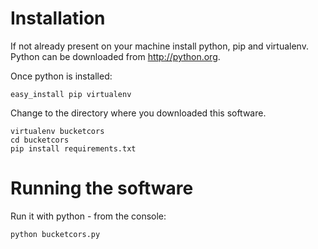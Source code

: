 Installation
============

If not already present on your machine install python, pip and virtualenv.
Python can be downloaded from <http://python.org>.

Once python is installed:

    easy_install pip virtualenv

Change to the directory where you downloaded this software.

    virtualenv bucketcors 
    cd bucketcors 
    pip install requirements.txt

Running the software
====================

Run it with python - from the console:
    
    python bucketcors.py

